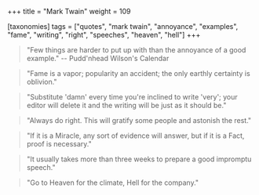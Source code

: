 +++
title = "Mark Twain"
weight = 109

[taxonomies]
tags = ["quotes", "mark twain", "annoyance", "examples", "fame", "writing",
"right", "speeches", "heaven", "hell"]
+++

> "Few things are harder to put up with than the annoyance of a good example."
-- Pudd'nhead Wilson's Calendar

> "Fame is a vapor; popularity an accident; the only earthly certainty is
> oblivion."

> "Substitute 'damn' every time you're inclined to write 'very'; your
> editor will delete it and the writing will be just as it should be."

> "Always do right. This will gratify some people and astonish the rest."

> "If it is a Miracle, any sort of evidence will answer, but if it is a Fact,
> proof is necessary."

> "It usually takes more than three weeks to prepare a good impromptu speech."

> "Go to Heaven for the climate, Hell for the company."

